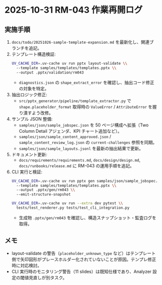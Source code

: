 # 2025-10-31 RM-043 作業再開ログ

## 実施手順

1. `docs/todo/20251026-sample-template-expansion.md` を最新化し、関連ブランチを追記。
2. テンプレート構造検証:
   ```bash
   UV_CACHE_DIR=.uv-cache uv run pptx layout-validate \\
     --template samples/templates/templates.pptx \\
     --output .pptx/validation/rm043
   ```
   - `diagnostics.json` の `shape_extract_error` を確認し、抽出コード修正の対象を特定。
3. 抽出ロジック修正:
   - `src/pptx_generator/pipeline/template_extractor.py` で `shape.placeholder_format` 取得時の `ValueError` / `AttributeError` を握り潰すよう改修。
4. サンプル JSON 整備:
   - `samples/json/sample_jobspec.json` を 50 ページ構成へ拡張（Two Column Detail アジェンダ、KPI チャート追加など）。
   - `samples/json/sample_content_approved.json` / `sample_content_review_log.json` の `current-challenges` 参照を同期。
   - `samples/json/sample_layouts.jsonl` を最新の抽出結果で更新。
5. ドキュメント更新:
   - `docs/requirements/requirements.md`, `docs/design/design.md`, `docs/runbooks/release.md` に RM-043 の運用手順を追記。
6. CLI 実行と検証:
   ```bash
   UV_CACHE_DIR=.uv-cache uv run pptx gen samples/json/sample_jobspec.json \\
     --template samples/templates/templates.pptx \\
     --output .pptx/gen/rm043 \\
     --emit-structure-snapshot

   UV_CACHE_DIR=.uv-cache uv run --extra dev pytest \\
     tests/test_renderer.py tests/test_cli_integration.py
   ```
   - 生成物 `.pptx/gen/rm043` を確認し、構造スナップショット・監査ログを取得。

## メモ
- layout-validate の警告（`placeholder_unknown_type` など）はテンプレート側で矢印図形がプレースホルダー化されていないことが原因。テンプレ修正時に対応検討。
- CLI 実行時のモニタリング警告（11 slides）は既知仕様であり、Analyzer 設定の閾値見直しが別タスク。
